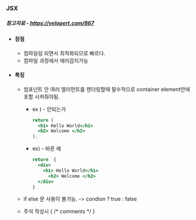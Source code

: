 ### JSX

##### 참고자료 - https://velopert.com/867

- #### 장점

  - 컴파일링 되면서 최적화되므로 빠르다.
  - 컴파일 과정에서 에러감지가능

- #### 특징

  - 컴포넌트 안 여러 엘리먼트를 렌더링할때 필수적으로 container element안에 포함 시켜줘야됨.

    - ex ) - 안되는거

      ```jsx
      return (
        <h1> Hello World</h1>
        <h2> Welcome </h2>
      );
      ```

    - ex) - 바른 예

      ```jsx
      return  {
        <div>
          <h1> Hello World</h1>
        	<h2> Welcome </h2>
        </div>
      }
      ```

  - if else 문 사용이 불가능. -> condion ? true : false

  - 주석 작성시  { /* comments */ }

  ​